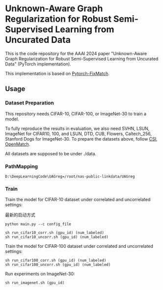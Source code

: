 # Unknown-Aware Graph Regularization for Robust Semi-Supervised Learning from Uncurated Data
This is the code repository for the AAAI 2024 paper "Unknown-Aware Graph Regularization for Robust Semi-Supervised Learning from Uncurated Data" (PyTorch implementation).

This implementation is based on [Pytorch-FixMatch](https://github.com/kekmodel/FixMatch-pytorch).

## Usage

### Dataset Preparation

This repository needs CIFAR-10, CIFAR-100, or ImageNet-30 to train a model.

To fully reproduce the results in evaluation, we also need SVHN, LSUN, ImageNet
for CIFAR10, 100, and LSUN, DTD, CUB, Flowers, Caltech_256, Stanford Dogs for ImageNet-30.
To prepare the datasets above, follow [CSI](https://github.com/alinlab/CSI), [OpenMatch](https://github.com/VisionLearningGroup/OP_Match).

All datasets are supposed to be under ./data.

### PathMapping
```
D:\DeepLearningCode\UAGreg=/root/nas-public-linkdata/UAGreg
```

### Train

Train the model for CIFAR-10 dataset under correlated and uncorrelated settings:
<br>

最新的启动方式
```
python main.py --c config_file
```

```
sh run_cifar10_corr.sh (gpu_id) (num_labeled)
sh run_cifar10_uncorr.sh (gpu_id) (num_labeled)
```

Train the model for CIFAR-100 dataset under correlated and uncorrelated settings:

```
sh run_cifar100_corr.sh (gpu_id) (num_labeled)
sh run_cifar100_uncorr.sh (gpu_id) (num_labeled)
```

Run experiments on ImageNet-30:

```
sh run_imagenet.sh (gpu_id)
```